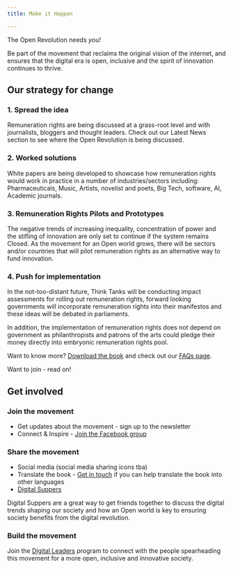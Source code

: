 ```yaml
---
title: Make it Happen

---
```

The Open Revolution needs _you!_

Be part of the movement that reclaims the original vision of the internet, and ensures that the digital era is open, inclusive and the spirit of innovation continues to thrive.

## Our strategy for change

### 1. Spread the idea

Remuneration rights are being discussed at a grass-root level and with journalists, bloggers and thought leaders. Check out our Latest News section to see where the Open Revolution is being discussed.

### 2. Worked solutions

White papers are being developed to showcase how remuneration rights would work in practice in a number of industries/sectors including: Pharmaceuticals, Music, Artists, novelist and poets, Big Tech, software, AI, Academic journals.

### 3. Remuneration Rights Pilots and Prototypes

The negative trends of increasing inequality, concentration of power and the stifling of innovation are only set to continue if the system remains Closed. As the movement for an Open world grows, there will be sectors and/or countries that will pilot remuneration rights as an alternative way to fund innovation.

### 4. Push for implementation

In the not-too-distant future, Think Tanks will be conducting impact assessments for rolling out remuneration rights, forward looking governments will incorporate remuneration rights into their manifestos and these ideas will be debated in parliaments.

In addition, the implementation of remuneration rights does not depend on government as philanthropists and patrons of the arts could pledge their money directly into embryonic remuneration rights pool.

Want to know more? [Download the book](#get-this-book/) and check out our [FAQs page](/faqs/).

Want to join - read on!

## Get involved

### Join the movement

* Get updates about the movement - sign up to the newsletter
* Connect & Inspire - [Join the Facebook group ]()

### Share the movement

* Social media (social media sharing icons tba)
* Translate the book - [Get in touch](/contact/) if you can help translate the book into other languages
* [Digital Suppers]() 

Digital Suppers are a great way to get friends together to discuss the digital trends shaping our society and how an Open world is key to ensuring society benefits from the digital revolution.

### Build the movement

Join the [Digital Leaders](http://open-leaders.com/) program to connect with the people spearheading this movement for a more open, inclusive and innovative society.